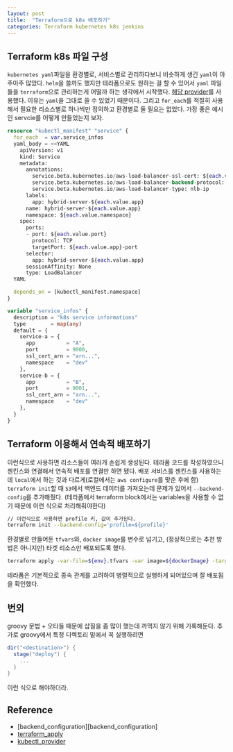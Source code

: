 ```yaml
---
layout: post
title:  "Terraform으로 k8s 배포하기"
categories: Terraform kubernetes k8s jenkins
---
```

## Terraform k8s 파일 구성

`kubernetes yaml`파일을 환경별로, 서비스별로 관리하다보니 비슷하게 생긴 `yaml`이 아주아주 많았다. `helm`을 쓸까도 했지만 테라폼으로도 원하는 걸 할 수 있어서 `yaml` 파일들을 `terraform`으로 관리하는게 어떨까 하는 생각에서 시작했다. [해당 provider][kubectl_provider]를 사용했다. 이유는 `yaml`을 그대로 쓸 수 있었기 때문이다. 그리고 `for_each`를 적절히 사용해서 필요한 리소스별로 하나씩만 정의하고 환경별로 둘 필요는 없었다. 가장 좋은 예시인 servcie를 어떻게 만들었는지 보자.

```terraform
resource "kubectl_manifest" "service" {
  for_each  = var.service_infos
  yaml_body = <<YAML
    apiVersion: v1
    kind: Service
    metadata:
      annotations:
        service.beta.kubernetes.io/aws-load-balancer-ssl-cert: ${each.value.ssl_cert_arn}
        service.beta.kubernetes.io/aws-load-balancer-backend-protocol: http
        service.beta.kubernetes.io/aws-load-balancer-type: nlb-ip
      labels:
        app: hybrid-server-${each.value.app}
      name: hybrid-server-${each.value.app}
      namespace: ${each.value.namespace}
    spec:
      ports:
      - port: ${each.value.port}
        protocol: TCP
        targetPort: ${each.value.app}-port
      selector:
        app: hybrid-server-${each.value.app}
      sessionAffinity: None
      type: LoadBalancer
  YAML

  depends_on = [kubectl_manifest.namespace]
}

variable "service_infos" {
  description = "k8s service informations"
  type        = map(any)
  default = {
    service-a = {
      app          = "A",
      port         = 9000,
      ssl_cert_arn = "arn...",
      namespace    = "dev"
    },
    service-b = {
      app          = "B",
      port         = 9001,
      ssl_cert_arn = "arn...",
      namespace    = "dev"
    },
  }
}
```

## Terraform 이용해서 연속적 배포하기

이런식으로 사용하면 리소스들이 여러개 손쉽게 생성된다. 테라폼 코드를 작성하였으니 젠킨스와 연결해서 연속적 배포를 연결만 하면 됐다. 배포 서비스를 젠킨스를 사용하는데 `local`에서 하는 것과 다르게(로컬에서는 `aws configure`를 맞춘 후에 함) `terraform init`할 때 `S3`에서 백엔드 데이터를 가져오는데 문제가 있어서 `--backend-config`를 추가해줬다. (테라폼에서 terraform block에서는 variables을 사용할 수 없기 때문에 이런 식으로 처리해줘야한다)

```zsh
// 이런식으로 사용하면 profile 키, 값이 추가된다.
terraform init --backend-config='profile=${profile}'
```

환경별로 만들어둔 `tfvars`와, `docker image`를 변수로 넘기고, (정상적으로는 추천 방법은 아니지만) 타겟 리소스만 배포되도록 했다.

```zsh
terraform apply -var-file=${env}.tfvars -var image=${dockerImage} -target=kubectl_manifest.deploy-admin["A"] -auto-approve
```

테라폼은 기본적으로 종속 관계를 고려하여 병렬적으로 실행하게 되어있으며 잘 배포됨을 확인했다.

## 번외

groovy 문법 + 오타들 때문에 삽질을 좀 많이 했는데 까먹지 않기 위해 기록해둔다.
추가로 groovy에서 특정 디렉토리 밑에서 꼭 실행하려면

```groovy
dir("<destination>") {
  stage("deploy") {
    ...
  }
}
```

이런 식으로 해야하더라.

## Reference

- [backend_configuration][backend_configuration]
- [terraform_apply][terraform_apply]
- [kubectl_provider][kubectl_provider]

[separabackend_configurationte_config]: https://www.terraform.io/docs/language/settings/backends/configuration.html
[terraform_apply]: https://www.terraform.io/docs/cli/commands/apply.html
[kubectl_provider]: https://registry.terraform.io/providers/gavinbunney/kubectl/latest/docs/resources/kubectl_manifest
